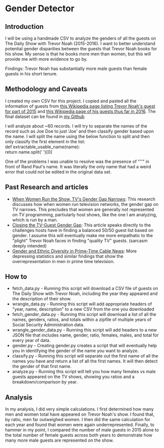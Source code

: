 # Gender Detector
## Introduction
I will be using a handmade CSV to analyze the genders of all the guests on The Daily Show with Trevor Noah (2015-2016). I want to better understand potential gender disparities between the guests that Trevor Noah books for his show. My sense is that he books more men than women, but this will provide me with more evidence to go by.

Findings: Trevor Noah has substantially more male guests than female guests in his short tenure.

## Methodology and Caveats
I created my own CSV for this project. I copied and pasted all the information of guests from [this Wikipedia page listing Trevor Noah's guest for part of 2015](https://en.wikipedia.org/wiki/List_of_The_Daily_Show_episodes_(2015)#2015_.28under_Noah.29) 
and [this Wikipedia page of his guests thus far in 2016](https://en.wikipedia.org/wiki/List_of_The_Daily_Show_episodes_(2016)). The final dataset can be found in [my Github](https://github.com/kapowers/compciv-2016/blob/master/projects/gender-detector/Stash/Trevor%20Noah%20Guests.csv)

I will analyze about ~60 records. I will try to separate the names of the record such as Joe Doe to just 'Joe' and then classify gender based upon the name. I will split the name using the below function to split and then only classify the first element in the list: <br />
	def extractable_usable_name(name): <br/>
		return name.split(' ')[0]

One of the problems I was unable to resolve was the presence of "''" in front of Rand Paul's name. It was literally the only name that had a weird error that could not be edited in the original data set. 

## Past Research and articles
- [When Women Run the Show, TV's Gender Gap Narrows](http://www.takepart.com/article/2015/09/15/women-television): This research discusses how when women run television networks, the gender gap on TV narrows. This precludes that women are generally not represented on TV programming, partiularly host shows, like the one I am analyzing, which is run by a man.
- [Closing the TV-Guest Gender Gap](http://www.theatlantic.com/entertainment/archive/2015/03/how-to-get-more-women-on-tv/386378/): This article speaks directly to the challenges hosts have in finding a balanced 50/50 guest list based on gender. I assume this will eventually make me more empathatic to the "plight" Trevor Noah faces in finding "quality TV" guests. (sarcasm deeply intended)
- [Gender and Ethnic Diversity in Prime-Time Cable News](http://mediamatters.org/research/diversity_report/): More depressing statistics and similar findings that show the overrepresentation in men in prime time television. 

## How to
- fetch_data.py - Running this script will download a CSV file of guests on The Daily Show with Trevor Noah, including the year they appeared and the description of their show.
- wrangle_data.py - Running this script will add appropriate headers of "year, name, description" to a new CSV from the one you downloaded
- fetch_gender_data.py - Running this script will download a list of all the names, genders, ratios, and totals within a zipfile of multiple years of Social Security Administration data.
- wrangle_gender_data.py - Running this script will add headers to a new JSON file that includes name, gender, ratio, females, males, and total for every year of data.
- gender.py - Creating gender.py creates a script that will eventually help you in identifying the gender of the name you want to analyze.
- classify.py - Running this script will separate out the first name of all the names you have and return a list of all the first names. It will then detect the gender of that first name.
- analyze.py - Running this script will tell you how many females vs male guests appeared on the TV shows, showing you ratios and a breakdown/comparison by year.

## Analysis
In my analysis, I did very simple calculations. I first determined how many men and women total have appeared on Trevor Noah's show. I found that, by ratio, men far outweighed women. I then did the same calculation for each year and found that women were again underrepresented. Finally, to hammer in my point, I compared the number of male guests in 2015 alone to the total number of female guests across both years to demonstrate how many more male guests are represented on the show.

